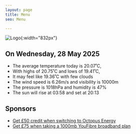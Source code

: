 ```yaml
---
layout: page
title: Menu
seo: Menu

---
```


![Logo](/images/logo.jpg){:width="832px"}

<!-- weather_marker starts -->
## On Wednesday, 28 May 2025

- The average temperature today is 20.07˚C,
- With highs of 20.75˚C and lows of 19.41˚C,
- It may feel like 19.36˚C with few clouds
- The wind speed is 6.26m/s and visibility is 10000m
- The pressure is 1018hPa and humidity is 47%
- The sun will rise at 03:58 and set at 20:13

<!-- weather_marker ends -->

## Sponsors

- [Get £50 credit when switching to Octopus Energy](https://bit.ly/3oD1nnS)
- [Get £75 when taking a 1000mb YouFibre broadband plan](https://aklam.io/91zWhU?)

